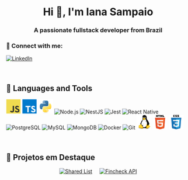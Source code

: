 <h1 align="center">Hi 👋, I'm Iana Sampaio</h1>
<h3 align="center">A passionate fullstack developer from Brazil</h3>

### 🔗 Connect with me:
<p align="left">
  <a href="https://www.linkedin.com/in/iana-sampaio-5b8555240/" target="_blank">
    <img src="https://img.shields.io/badge/LinkedIn-0077B5?style=for-the-badge&logo=linkedin&logoColor=white" alt="LinkedIn"/>
  </a>
</p>

</br>

## 🚀 Languages and Tools
<p align="left">
  <!-- Linguagens -->
  <img src="https://raw.githubusercontent.com/devicons/devicon/master/icons/javascript/javascript-original.svg" alt="JavaScript" width="40" height="40"/>
  <img src="https://raw.githubusercontent.com/devicons/devicon/master/icons/typescript/typescript-original.svg" alt="TypeScript" width="40" height="40"/>
  <img src="https://raw.githubusercontent.com/devicons/devicon/master/icons/python/python-original.svg" alt="Python" width="40" height="40"/>
  
  <!-- Frameworks e Bibliotecas -->
  <img src="https://cdn.jsdelivr.net/gh/devicons/devicon/icons/nodejs/nodejs-original.svg" height="40" alt="Node.js"/>
  <img src="https://cdn.jsdelivr.net/gh/devicons/devicon/icons/nestjs/nestjs-original.svg" height="40" alt="NestJS"/>
  <img src="https://www.vectorlogo.zone/logos/jestjsio/jestjsio-icon.svg" alt="Jest" width="40" height="40"/>
  <img src="https://reactnative.dev/img/header_logo.svg" alt="React Native" width="40" height="40"/>
  
  <!-- Bancos de Dados -->
  <img src="https://cdn.jsdelivr.net/gh/devicons/devicon/icons/postgresql/postgresql-original.svg" height="40" alt="PostgreSQL"/>
  <img src="https://cdn.jsdelivr.net/gh/devicons/devicon/icons/mysql/mysql-original.svg" height="40" alt="MySQL"/>
  <img src="https://cdn.jsdelivr.net/gh/devicons/devicon/icons/mongodb/mongodb-original.svg" height="40" alt="MongoDB"/>
  
  <!-- Ferramentas -->
  <img src="https://cdn.jsdelivr.net/gh/devicons/devicon/icons/docker/docker-plain.svg" height="40" alt="Docker"/>
  <img src="https://www.vectorlogo.zone/logos/git-scm/git-scm-icon.svg" alt="Git" width="40" height="40"/>
  <img src="https://raw.githubusercontent.com/devicons/devicon/master/icons/linux/linux-original.svg" alt="Linux" width="40" height="40"/>
  
  <!-- Marcação e Estilização -->
  <img src="https://raw.githubusercontent.com/devicons/devicon/master/icons/html5/html5-original-wordmark.svg" alt="HTML5" width="40" height="40"/>
  <img src="https://raw.githubusercontent.com/devicons/devicon/master/icons/css3/css3-original-wordmark.svg" alt="CSS3" width="40" height="40"/>
</p>

</br>

## 📌 Projetos em Destaque
<div align="center" style="display: flex; flex-wrap: wrap; justify-content: center; gap: 20px;">
  <a href="https://github.com/ianasampaio/shared-list">
    <img src="https://github-readme-stats.vercel.app/api/pin/?username=ianasampaio&repo=shared-list&theme=tokyonight" alt="Shared List"/>
  </a>
  <a href="https://github.com/ianasampaio/fincheck-api">
    <img src="https://github-readme-stats.vercel.app/api/pin/?username=ianasampaio&repo=fincheck-api&theme=tokyonight" alt="Fincheck API"/>
  </a>
</div>

